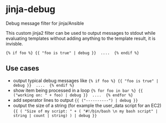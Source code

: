 # jinja-debug
Debug message filter for jinja/Ansible

This custom jinja2 filter can be used to output messages to stdout while evaluating templates without adding anything to the template result, it is invisble.

```{% if foo %} {{ "foo is true" | debug }}  ....  {% endif %}```

## Use cases
- output typical debug messages like 
```{% if foo %} {{ "foo is true" | debug }}  ....  {% endif %}``` 
- show item being processed in a loop
```{% for foo in bar %} {{ ("working on: " + foo) | debug }}  ....  {% endfor %}``` 
- add seperator lines to output
```{{ ("----------") | debug }}``` 
- output the size of a string (for example the user_data script for an EC2)
```{{ ( "Size of my script: " + ( "#!/bin/bash \n my bash script" | string | count | string) ) | debug }}``` 
